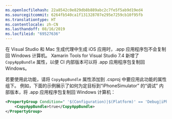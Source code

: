```yaml
---
ms.openlocfilehash: 22a8542c0e829db8b889abc2c7fe5f5ab9d19ed4
ms.sourcegitcommit: 6264fb540ca1f131328707e295e7259cb10f95fb
ms.translationtype: HT
ms.contentlocale: zh-CN
ms.lasthandoff: 08/16/2019
ms.locfileid: "69527636"
---
```


在 Visual Studio 和 Mac 生成代理中生成 iOS 应用时，.app 应用程序包不会复制回 Windows 计算机。 Xamarin Tools for Visual Studio 7.4 新增了 `CopyAppBundle` 属性，以便 CI 内部版本可以将 .app 应用程序包复制回 Windows。

若要使用此功能，请将 `CopyAppBundle` 属性添加到 .csproj 中要应用此功能的属性组下。 例如，下面的示例展示了如何为定目标到“iPhoneSimulator”  的“调试”  内部版本，将 .app 应用程序包复制回 Windows 计算机：

```xml
<PropertyGroup Condition=" '$(Configuration)|$(Platform)' == 'Debug|iPhoneSimulator' ">
    <CopyAppBundle>true</CopyAppBundle>
</PropertyGroup>
```
